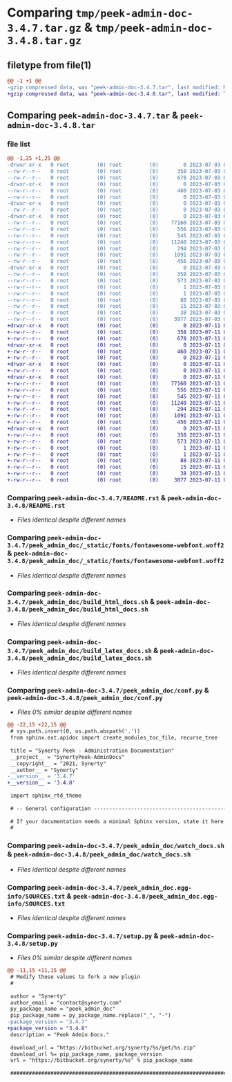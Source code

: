 # Comparing `tmp/peek-admin-doc-3.4.7.tar.gz` & `tmp/peek-admin-doc-3.4.8.tar.gz`

## filetype from file(1)

```diff
@@ -1 +1 @@
-gzip compressed data, was "peek-admin-doc-3.4.7.tar", last modified: Mon Jul  3 08:32:41 2023, max compression
+gzip compressed data, was "peek-admin-doc-3.4.8.tar", last modified: Tue Jul 11 02:51:46 2023, max compression
```

## Comparing `peek-admin-doc-3.4.7.tar` & `peek-admin-doc-3.4.8.tar`

### file list

```diff
@@ -1,25 +1,25 @@
-drwxr-xr-x   0 root         (0) root         (0)        0 2023-07-03 08:32:41.377061 peek-admin-doc-3.4.7/
--rw-r--r--   0 root         (0) root         (0)      358 2023-07-03 08:32:41.377061 peek-admin-doc-3.4.7/PKG-INFO
--rw-r--r--   0 root         (0) root         (0)      678 2023-07-03 08:32:04.000000 peek-admin-doc-3.4.7/README.rst
-drwxr-xr-x   0 root         (0) root         (0)        0 2023-07-03 08:32:41.377061 peek-admin-doc-3.4.7/peek_admin_doc/
--rw-r--r--   0 root         (0) root         (0)      460 2023-07-03 08:32:04.000000 peek-admin-doc-3.4.7/peek_admin_doc/PlatformDependencyTest.py
--rw-r--r--   0 root         (0) root         (0)        0 2023-07-03 08:32:41.000000 peek-admin-doc-3.4.7/peek_admin_doc/__init__.py
-drwxr-xr-x   0 root         (0) root         (0)        0 2023-07-03 08:32:41.377061 peek-admin-doc-3.4.7/peek_admin_doc/_static/
--rw-r--r--   0 root         (0) root         (0)        0 2023-07-03 08:32:04.000000 peek-admin-doc-3.4.7/peek_admin_doc/_static/.gitkeep
-drwxr-xr-x   0 root         (0) root         (0)        0 2023-07-03 08:32:41.377061 peek-admin-doc-3.4.7/peek_admin_doc/_static/fonts/
--rw-r--r--   0 root         (0) root         (0)    77160 2023-07-03 08:32:04.000000 peek-admin-doc-3.4.7/peek_admin_doc/_static/fonts/fontawesome-webfont.woff2
--rw-r--r--   0 root         (0) root         (0)      556 2023-07-03 08:32:04.000000 peek-admin-doc-3.4.7/peek_admin_doc/build_html_docs.sh
--rw-r--r--   0 root         (0) root         (0)      545 2023-07-03 08:32:04.000000 peek-admin-doc-3.4.7/peek_admin_doc/build_latex_docs.sh
--rw-r--r--   0 root         (0) root         (0)    11240 2023-07-03 08:32:41.000000 peek-admin-doc-3.4.7/peek_admin_doc/conf.py
--rw-r--r--   0 root         (0) root         (0)      294 2023-07-03 08:32:04.000000 peek-admin-doc-3.4.7/peek_admin_doc/index.rst
--rw-r--r--   0 root         (0) root         (0)     1091 2023-07-03 08:32:04.000000 peek-admin-doc-3.4.7/peek_admin_doc/watch_docs.sh
--rw-r--r--   0 root         (0) root         (0)      456 2023-07-03 08:32:04.000000 peek-admin-doc-3.4.7/peek_admin_doc/welcome.rst
-drwxr-xr-x   0 root         (0) root         (0)        0 2023-07-03 08:32:41.377061 peek-admin-doc-3.4.7/peek_admin_doc.egg-info/
--rw-r--r--   0 root         (0) root         (0)      358 2023-07-03 08:32:41.000000 peek-admin-doc-3.4.7/peek_admin_doc.egg-info/PKG-INFO
--rw-r--r--   0 root         (0) root         (0)      573 2023-07-03 08:32:41.000000 peek-admin-doc-3.4.7/peek_admin_doc.egg-info/SOURCES.txt
--rw-r--r--   0 root         (0) root         (0)        1 2023-07-03 08:32:41.000000 peek-admin-doc-3.4.7/peek_admin_doc.egg-info/dependency_links.txt
--rw-r--r--   0 root         (0) root         (0)        1 2023-07-03 08:32:41.000000 peek-admin-doc-3.4.7/peek_admin_doc.egg-info/not-zip-safe
--rw-r--r--   0 root         (0) root         (0)       88 2023-07-03 08:32:41.000000 peek-admin-doc-3.4.7/peek_admin_doc.egg-info/requires.txt
--rw-r--r--   0 root         (0) root         (0)       15 2023-07-03 08:32:41.000000 peek-admin-doc-3.4.7/peek_admin_doc.egg-info/top_level.txt
--rw-r--r--   0 root         (0) root         (0)       38 2023-07-03 08:32:41.378061 peek-admin-doc-3.4.7/setup.cfg
--rw-r--r--   0 root         (0) root         (0)     3077 2023-07-03 08:32:41.000000 peek-admin-doc-3.4.7/setup.py
+drwxr-xr-x   0 root         (0) root         (0)        0 2023-07-11 02:51:46.807134 peek-admin-doc-3.4.8/
+-rw-r--r--   0 root         (0) root         (0)      358 2023-07-11 02:51:46.807134 peek-admin-doc-3.4.8/PKG-INFO
+-rw-r--r--   0 root         (0) root         (0)      678 2023-07-11 02:51:10.000000 peek-admin-doc-3.4.8/README.rst
+drwxr-xr-x   0 root         (0) root         (0)        0 2023-07-11 02:51:46.806134 peek-admin-doc-3.4.8/peek_admin_doc/
+-rw-r--r--   0 root         (0) root         (0)      460 2023-07-11 02:51:10.000000 peek-admin-doc-3.4.8/peek_admin_doc/PlatformDependencyTest.py
+-rw-r--r--   0 root         (0) root         (0)        0 2023-07-11 02:51:46.000000 peek-admin-doc-3.4.8/peek_admin_doc/__init__.py
+drwxr-xr-x   0 root         (0) root         (0)        0 2023-07-11 02:51:46.806134 peek-admin-doc-3.4.8/peek_admin_doc/_static/
+-rw-r--r--   0 root         (0) root         (0)        0 2023-07-11 02:51:10.000000 peek-admin-doc-3.4.8/peek_admin_doc/_static/.gitkeep
+drwxr-xr-x   0 root         (0) root         (0)        0 2023-07-11 02:51:46.807134 peek-admin-doc-3.4.8/peek_admin_doc/_static/fonts/
+-rw-r--r--   0 root         (0) root         (0)    77160 2023-07-11 02:51:10.000000 peek-admin-doc-3.4.8/peek_admin_doc/_static/fonts/fontawesome-webfont.woff2
+-rw-r--r--   0 root         (0) root         (0)      556 2023-07-11 02:51:10.000000 peek-admin-doc-3.4.8/peek_admin_doc/build_html_docs.sh
+-rw-r--r--   0 root         (0) root         (0)      545 2023-07-11 02:51:10.000000 peek-admin-doc-3.4.8/peek_admin_doc/build_latex_docs.sh
+-rw-r--r--   0 root         (0) root         (0)    11240 2023-07-11 02:51:46.000000 peek-admin-doc-3.4.8/peek_admin_doc/conf.py
+-rw-r--r--   0 root         (0) root         (0)      294 2023-07-11 02:51:10.000000 peek-admin-doc-3.4.8/peek_admin_doc/index.rst
+-rw-r--r--   0 root         (0) root         (0)     1091 2023-07-11 02:51:10.000000 peek-admin-doc-3.4.8/peek_admin_doc/watch_docs.sh
+-rw-r--r--   0 root         (0) root         (0)      456 2023-07-11 02:51:10.000000 peek-admin-doc-3.4.8/peek_admin_doc/welcome.rst
+drwxr-xr-x   0 root         (0) root         (0)        0 2023-07-11 02:51:46.806134 peek-admin-doc-3.4.8/peek_admin_doc.egg-info/
+-rw-r--r--   0 root         (0) root         (0)      358 2023-07-11 02:51:46.000000 peek-admin-doc-3.4.8/peek_admin_doc.egg-info/PKG-INFO
+-rw-r--r--   0 root         (0) root         (0)      573 2023-07-11 02:51:46.000000 peek-admin-doc-3.4.8/peek_admin_doc.egg-info/SOURCES.txt
+-rw-r--r--   0 root         (0) root         (0)        1 2023-07-11 02:51:46.000000 peek-admin-doc-3.4.8/peek_admin_doc.egg-info/dependency_links.txt
+-rw-r--r--   0 root         (0) root         (0)        1 2023-07-11 02:51:46.000000 peek-admin-doc-3.4.8/peek_admin_doc.egg-info/not-zip-safe
+-rw-r--r--   0 root         (0) root         (0)       88 2023-07-11 02:51:46.000000 peek-admin-doc-3.4.8/peek_admin_doc.egg-info/requires.txt
+-rw-r--r--   0 root         (0) root         (0)       15 2023-07-11 02:51:46.000000 peek-admin-doc-3.4.8/peek_admin_doc.egg-info/top_level.txt
+-rw-r--r--   0 root         (0) root         (0)       38 2023-07-11 02:51:46.807134 peek-admin-doc-3.4.8/setup.cfg
+-rw-r--r--   0 root         (0) root         (0)     3077 2023-07-11 02:51:46.000000 peek-admin-doc-3.4.8/setup.py
```

### Comparing `peek-admin-doc-3.4.7/README.rst` & `peek-admin-doc-3.4.8/README.rst`

 * *Files identical despite different names*

### Comparing `peek-admin-doc-3.4.7/peek_admin_doc/_static/fonts/fontawesome-webfont.woff2` & `peek-admin-doc-3.4.8/peek_admin_doc/_static/fonts/fontawesome-webfont.woff2`

 * *Files identical despite different names*

### Comparing `peek-admin-doc-3.4.7/peek_admin_doc/build_html_docs.sh` & `peek-admin-doc-3.4.8/peek_admin_doc/build_html_docs.sh`

 * *Files identical despite different names*

### Comparing `peek-admin-doc-3.4.7/peek_admin_doc/build_latex_docs.sh` & `peek-admin-doc-3.4.8/peek_admin_doc/build_latex_docs.sh`

 * *Files identical despite different names*

### Comparing `peek-admin-doc-3.4.7/peek_admin_doc/conf.py` & `peek-admin-doc-3.4.8/peek_admin_doc/conf.py`

 * *Files 0% similar despite different names*

```diff
@@ -22,15 +22,15 @@
 # sys.path.insert(0, os.path.abspath('.'))
 from sphinx.ext.apidoc import create_modules_toc_file, recurse_tree
 
 title = "Synerty Peek - Administration Documentation"
 __project__ = "SynertyPeek-AdminDocs"
 __copyright__ = "2021, Synerty"
 __author__ = "Synerty"
-__version__ = '3.4.7'
+__version__ = '3.4.8'
 
 import sphinx_rtd_theme
 
 # -- General configuration ------------------------------------------------
 
 # If your documentation needs a minimal Sphinx version, state it here.
 #
```

### Comparing `peek-admin-doc-3.4.7/peek_admin_doc/watch_docs.sh` & `peek-admin-doc-3.4.8/peek_admin_doc/watch_docs.sh`

 * *Files identical despite different names*

### Comparing `peek-admin-doc-3.4.7/peek_admin_doc.egg-info/SOURCES.txt` & `peek-admin-doc-3.4.8/peek_admin_doc.egg-info/SOURCES.txt`

 * *Files identical despite different names*

### Comparing `peek-admin-doc-3.4.7/setup.py` & `peek-admin-doc-3.4.8/setup.py`

 * *Files 0% similar despite different names*

```diff
@@ -11,15 +11,15 @@
 # Modify these values to fork a new plugin
 #
 
 author = "Synerty"
 author_email = "contact@synerty.com"
 py_package_name = "peek_admin_doc"
 pip_package_name = py_package_name.replace("_", "-")
-package_version = "3.4.7"
+package_version = "3.4.8"
 description = "Peek Admin Docs."
 
 download_url = "https://bitbucket.org/synerty/%s/get/%s.zip"
 download_url %= pip_package_name, package_version
 url = "https://bitbucket.org/synerty/%s" % pip_package_name
 
 ###############################################################################
```

